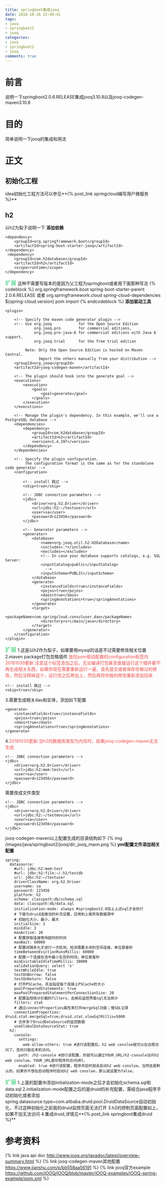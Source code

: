 ```yaml
---
title: springboot集成jooq
date: 2018-10-26 22:49:41
tags:
- java
- springboot2
- jooq
categories:
- java
- springboot2
- jooq
comments: true
---
```

# 前言
说明一下springboot2.0.6.RELEASE集成jooq3.10.8以及jooq-codegen-maven3.10.8
# 目的
简单说明一下jooq的集成和用法

<!-- more -->

# 正文
## 初始化工程
idea初始化工程方法可以参见**{% post_link springcloud编写用户微服务 %}**

## h2
以h2为梨子说明一下
**添加依赖**
```
<dependency>
    <groupId>org.springframework.boot</groupId>
    <artifactId>spring-boot-starter-jooq</artifactId>
</dependency>
 <dependency>
    <groupId>com.h2database</groupId>
    <artifactId>h2</artifactId>
    <scope>runtime</scope>
</dependency>
```
<font color="#2ecc71" size="4"><i class="fa fa-spinner fa-spin"></i>扩展</font>
这种不需要写版本的是因为父工程为springboot或者用下面那种写法
{% codeblock %}
<parent>
    <groupId>org.springframework.boot</groupId>
    <artifactId>spring-boot-starter-parent</artifactId>
    <version>2.0.6.RELEASE</version>
    <relativePath/> <!-- lookup parent from repository -->
</parent>
或者
<dependencyManagement>
    <dependencies>
        <dependency>
            <groupId>org.springframework.cloud</groupId>
            <artifactId>spring-cloud-dependencies</artifactId>
            <version>${spring-cloud.version}</version>
            <type>pom</type>
            <scope>import</scope>
        </dependency>
    </dependencies>
</dependencyManagement>
{% endcodeblock %}
**添加驱动工具**
```
<plugin>

    <!-- Specify the maven code generator plugin -->
    <!-- Use org.jooq            for the Open Source Edition
             org.jooq.pro        for commercial editions,
             org.jooq.pro-java-6 for commercial editions with Java 6 support,
             org.jooq.trial      for the free trial edition

         Note: Only the Open Source Edition is hosted on Maven Central.
               Import the others manually from your distribution -->
    <groupId>org.jooq</groupId>
    <artifactId>jooq-codegen-maven</artifactId>

    <!-- The plugin should hook into the generate goal -->
    <executions>
        <execution>
            <goals>
                <goal>generate</goal>
            </goals>
        </execution>
    </executions>

    <!-- Manage the plugin's dependency. In this example, we'll use a PostgreSQL database -->
    <dependencies>
        <dependency>
            <groupId>com.h2database</groupId>
            <artifactId>h2</artifactId>
            <version>1.4.197</version>
        </dependency>
    </dependencies>

    <!-- Specify the plugin configuration.
         The configuration format is the same as for the standalone code generator -->
    <configuration>

        <!-- install 跳过 -->
        <skip>true</skip>

        <!-- JDBC connection parameters -->
        <jdbc>
            <driver>org.h2.Driver</driver>
            <url>jdbc:h2:~/testuser</url>
            <user>sa</user>
            <password>123456</password>
        </jdbc>

        <!-- Generator parameters -->
        <generator>
            <database>
                <name>org.jooq.util.h2.H2Database</name>
                <includes>.*</includes>
                <excludes></excludes>
                <!-- In case your database supports catalogs, e.g. SQL Server:
                <inputCatalog>public</inputCatalog>
                  -->
                <inputSchema>PUBLIC</inputSchema>
            </database>
            <generate>
                <instanceFields>true</instanceFields>
                <pojos>true</pojos>
                <daos>true</daos>
                <springAnnotations>true</springAnnotations>
            </generate>
            <target>
                <packageName>com.springcloud.consuluser.dao</packageName>
                <directory>src/main/java</directory>
            </target>
        </generator>
    </configuration>
</plugin>
```
<font color="#2ecc71" size="4"><i class="fa fa-spinner fa-spin"></i>扩展</font>
1.这是以h2作为梨子，如果要用mysql的话差不过需要修改相关位置
2.maven package打包忽略插件
<font color="#eb4d4b">放在pom驱动配置的configuration标签内
20181030更新:注意这个标签添加之后，无论编译打包甚至直接运行这个插件都不再生成相关东西，如果你现在需要重新运行一遍，请先提交或者保存你做过的修改，然后注释掉这个，运行完之后再加上，然后再将你做的修改重新添加回来</font>
```
<!-- install 跳过 -->
<skip>true</skip>
```
3.需要生成相关dao和实体，添加如下配置
```
<generate>
    <instanceFields>true</instanceFields>
    <pojos>true</pojos>
    <daos>true</daos>
    <springAnnotations>true</springAnnotations>
</generate>
```
4.<font color="#eb4d4b">20181030更新:当h2的数据库类型为内存时，结果jooq-codegen-maven无法生成</font>
```
<!-- JDBC connection parameters -->
<jdbc>
    <driver>org.h2.Driver</driver>
    <url>jdbc:h2:mem:test</url>
    <user>sa</user>
    <password>123456</password>
</jdbc>
```
需要改成文件类型
```
<!-- JDBC connection parameters -->
<jdbc>
    <driver>org.h2.Driver</driver>
    <url>jdbc:h2:~/testmovie</url>
    <user>sa</user>
    <password>123456</password>
</jdbc>
```
jooq-codegen-maven以上配置生成的目录结构如下
{% img /images/java/springboot2/jooq/dir_jooq_mavn.png %}
**yml配置文件添加相关配置**
```
spring:
  datasource:
    #url: jdbc:h2:mem:test
    #url: jdbc:h2:file:~/.h2/testdb
    url: jdbc:h2:~/testuser
    driverClassName: org.h2.Driver
    username: sa
    password: 123456
    platform: h2
    schema: classpath:db/schema.sql
    data: classpath:db/data.sql
    initialization-mode: always #springboot2.0加上上述sql才会执行
    # 下面为druid连接池的补充设置，应用到上面所有数据源中
    # 初始化大小，最小，最大
    initialSize: 1
    minIdle: 3
    maxActive: 20
    # 配置获取连接等待超时的时间
    maxWait: 60000
    # 配置间隔多久才进行一次检测，检测需要关闭的空闲连接，单位是毫秒
    timeBetweenEvictionRunsMillis: 60000
    # 配置一个连接在池中最小生存的时间，单位是毫秒
    minEvictableIdleTimeMillis: 30000
    validationQuery: select 'x'
    testWhileIdle: true
    testOnBorrow: false
    testOnReturn: false
    # 打开PSCache，并且指定每个连接上PSCache的大小
    poolPreparedStatements: true
    maxPoolPreparedStatementPerConnectionSize: 20
    # 配置监控统计拦截的filters，去掉后监控界面sql无法统计
    filters: stat
    # 通过connectProperties属性来打开mergeSql功能；慢SQL记录
    connectionProperties: druid.stat.mergeSql=true;druid.stat.slowSqlMillis=5000
    # 合并多个DruidDataSource的监控数据
    useGlobalDataSourceStat: true 
  h2:
    console:
      settings:
        web-allow-others: true #进行该配置后，h2 web consloe就可以在远程访问了。否则只能在本机访问。
      path: /h2-console #进行该配置，你就可以通过YOUR_URL/h2-console访问h2 web consloe。YOUR_URL是你程序的访问URl。
      enabled: true #进行该配置，程序开启时就会启动h2 web consloe。当然这是默认的，如果你不想在启动程序时启动h2 web consloe，那么就设置为false。
```
<font color="#2ecc71" size="4"><i class="fa fa-spinner fa-spin"></i>扩展</font>
1.上面的配置中添加initialization-mode之后才会初始化schema.sql和data.sql
2.initialization-mode配置之后的是druid的补充配置，需结合java程序手动初始化或者添加spring.datasource.type=com.alibaba.druid.pool.DruidDataSource自动初始化，不过这种初始化之前我的druid监控页面无法打开
3.h2的控制页面配置如上，如果不加无法访问
4.集成druid,详情见**{% post_link springboot集成druid %}**
# 参考资料
{% link java api doc http://www.jooq.org/javadoc/latest/overview-summary.html %}
{% link jooq-codegen-maven其他配置 https://www.jianshu.com/p/bb558aa56191 %}
{% link jooq官方example https://github.com/jOOQ/jOOQ/blob/master/jOOQ-examples/jOOQ-spring-example/pom.xml %}

